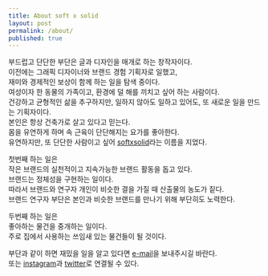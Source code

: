 ```yaml
---
title: About soft x solid
layout: post
permalink: /about/
published: true
---
```


<p> 부드럽고 단단한 부단은 글과 디자인을 매개로 하는 창작자이다.<br>
  이전에는 그래픽 디자이너와 브랜드 경험 기획자로 일했고,<br>
  재미와 경제적인 보상이 함께 하는 일을 탐색 중이다.<br> 
  여성이자 한 동물의 가족이고, 환경에 덜 해를 끼치고 싶어 하는 사람이다.<br>
  건강하고 균형적인 삶을 추구하지만, 일하지 않아도 일하고 있어도, 또 새로운 일을 만드는 기획자이다.<br>
  본인은 항상 건축가로 살고 있다고 믿는다.<br>
  몸을 유연하게 하며 속 근육이 단단해지는 요가를 좋아한다.<br>
  유연하지만, 또 단단한 사람이고 싶어 <a href="https://softxsolid.github.io/blog">softxsolid</a>라는 이름을 지었다.<br> 
</p>

<p> 첫번째 하는 일은 <br>
  작은 브랜드의 실천적이고 지속가능한 브랜드 활동을 돕고 있다.<br>
  브랜드는 정체성을 구현하는 일이다.<br>
  따라서 브랜드와 연구자 개인이 비슷한 결을 가질 때 산출물의 농도가 짙다.<br>
  브랜드 연구자 부단은 본인과 비슷한 브랜드를 만나기 위해 부단히도 노력한다.<br>
</p>

<p> 두번째 하는 일은 <br>
  좋아하는 물건을 중개하는 일이다.<br>
  주로 집에서 사용하는 쓰임새 있는 물건들이 될 것이다.<br>
</p>

<p> 부단과 같이 하면 재밌을 일을 알고 있다면 <a href="mailto:softxsolid@gmail.com">e-mail</a>을 보내주시길 바란다.<br> 
  또는 <a href="https://www.instagram.com/softxsolid/">instagram</a>과 <a href="https://twitter.com/softxsolid">twitter</a>로 연결될 수 있다.
</p>
